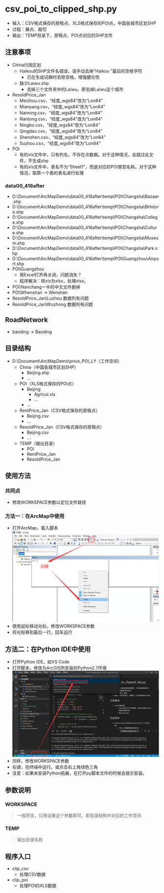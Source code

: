 # csv_poi_to_clipped_shp.py
- 输入：CSV格式保存的房租点、XLS格式保存的POI点，中国各城市区划SHP
- 过程：展点、裁切
- 输出：TEMP目录下，房租点、POI点对应的SHP文件

## 注意事项
- China行政区划
    - Haikou的SHP文件名错误，请手动去掉“Haikou ”最后的空格字符
        - 已在生成词典时去除空格，增强健壮性
    - 缺少Laiwu.shp
        - 去掉三个文件夹中的Laiwu，即去掉Laiwu这个城市
- ResoldPrice_Jan
    - Meizhou.csv，“经度_wgs84”改为“Lon84”
    - Mianyang.csv，“经度_wgs84”改为“Lon84”
    - Nanning.csv，“经度_wgs84”改为“Lon84”
    - Nantong.csv，“经度_wgs84”改为“Lon84”
    - Ningbo.csv，“经度_wgs84”改为“Lon84”
    - Qingdao.csv，“经度_wgs84”改为“Lon84”
    - Shenzhen.csv，“经度_wgs84”改为“Lon84”
    - Suzhou.csv，“经度_wgs84”改为“Lon84”
- POI
    - 有的xls文件中，只有列名，不存在点数据。对于这种情况，会跳过此文件，不生成shp
    - 有的xls文件中，表名不为“Sheet1”，而是对应的POI类型名称。对于这种情况，取第一个表的表名进行处理
### data00_416after
- D:\Document\ArcMapDemo\data00_416after\temp\POI\Changsha\Bazaar.shp
- D:\Document\ArcMapDemo\data00_416after\temp\POI\Changsha\BHstore.shp
- D:\Document\ArcMapDemo\data00_416after\temp\POI\Changsha\College.shp
- D:\Document\ArcMapDemo\data00_416after\temp\POI\Changsha\Culture.shp
- D:\Document\ArcMapDemo\data00_416after\temp\POI\Changsha\Museum.shp
- D:\Document\ArcMapDemo\data00_416after\temp\POI\Changsha\Park.shp
- D:\Document\ArcMapDemo\data00_416after\temp\POI\Guangzhou\Airport.shp
- POI\Guangzhou
    - 用Excel打开再关闭，问题消失？
    - 程序解决：转xls为xlsx，处理xlsx。
- POI\Nanchang一半的中文文件删掉
- POI\Whenshan -> Wenshan
- ResoldPrice_Jan\Luzhou 数据列有问题
- ResoldPrice_Jan\Wuzhong 数据列有问题
## RoadNetwork
- baoding -> Baoding
## 目录结构
- D:\Document\ArcMapDemo\price_POI_LY（工作空间）
    - China（中国各城市区划SHP）
        - Beijing.shp
        - ...
    - POI（XLS格式保存的POI点）
        - Beijing
            - Agricul.xls
            - ...
        - ...
    - RentPrice_Jan（CSV格式保存的房租点）
        - Beijing.csv
        - ...
    - ResoldPrice_Jan（CSV格式保存的房租点）
        - Beijing.csv
        - ...
    - TEMP（输出目录）
        - POI
        - RentPrice_Jan
        - ResoldPrice_Jan

## 使用方法
### 共同点
- 修改WORKSPACE参数以定位文件路径
### 方法一：在ArcMap中使用
- 打开ArcMap，载入脚本
![](./images/ArcMap_Python.png)
- 使用鼠标移动光标，修改WORKSPACE参数
- 将光标移到最后一行，回车运行

## 方法二：在Python IDE中使用
- 打开Python IDE，如VS Code
- 打开脚本，修改为ArcGIS所安装的Python2.7环境
![](./images/VSC_Python.jpg)
- 同样，修改WORKSPACE参数
- 右键，在终端中运行。或点击右上角绿色三角
- 注意：如果未安装Python拓展，在打开py脚本文件的时候会提示安装。

## 参数说明
### WORKSPACE
> 一般而言，只用设置这个参数即可。即目录结构中对应的工作空间

### TEMP
> 输出目录名称

## 程序入口
- clip_csv
    - 处理CSV数据
- clip_poi
    - 处理POI的XLS数据